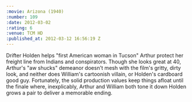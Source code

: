 ```yaml
--- 
:movie: Arizona (1940)
:number: 109
:date: 2012-03-02
:rating: 6
:venue: TCM HD
:published_at: 2012-03-12 16:56:19 Z
---
```

Drifter Holden helps "first American woman in Tucson" Arthur protect her freight line from Indians and conspirators. Though she looks great at 40, Arthur's "aw shucks" demeanor doesn't mesh with the film's gritty, dirty look, and neither does William's cartoonish villain, or Holden's cardboard good guy. Fortunately, the solid production values keep things afloat until the finale where, inexplicably, Arthur and William both tone it down Holden grows a pair to deliver a memorable ending. 